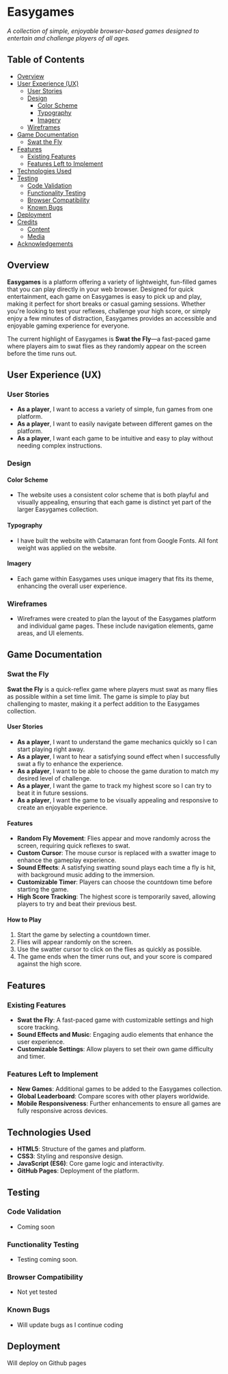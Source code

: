 # Easygames

*A collection of simple, enjoyable browser-based games designed to entertain and challenge players of all ages.*

## Table of Contents

- [Overview](#overview)
- [User Experience (UX)](#user-experience-ux)
  - [User Stories](#user-stories)
  - [Design](#design)
    - [Color Scheme](#color-scheme)
    - [Typography](#typography)
    - [Imagery](#imagery)
  - [Wireframes](#wireframes)
- [Game Documentation](#game-documentation)
  - [Swat the Fly](#swat-the-fly)
- [Features](#features)
  - [Existing Features](#existing-features)
  - [Features Left to Implement](#features-left-to-implement)
- [Technologies Used](#technologies-used)
- [Testing](#testing)
  - [Code Validation](#code-validation)
  - [Functionality Testing](#functionality-testing)
  - [Browser Compatibility](#browser-compatibility)
  - [Known Bugs](#known-bugs)
- [Deployment](#deployment)
- [Credits](#credits)
  - [Content](#content)
  - [Media](#media)
- [Acknowledgements](#acknowledgements)

## Overview

**Easygames** is a platform offering a variety of lightweight, fun-filled games that you can play directly in your web browser. Designed for quick entertainment, each game on Easygames is easy to pick up and play, making it perfect for short breaks or casual gaming sessions. Whether you're looking to test your reflexes, challenge your high score, or simply enjoy a few minutes of distraction, Easygames provides an accessible and enjoyable gaming experience for everyone.

The current highlight of Easygames is **Swat the Fly**—a fast-paced game where players aim to swat flies as they randomly appear on the screen before the time runs out.

## User Experience (UX)

### User Stories

- **As a player**, I want to access a variety of simple, fun games from one platform.
- **As a player**, I want to easily navigate between different games on the platform.
- **As a player**, I want each game to be intuitive and easy to play without needing complex instructions.

### Design

#### Color Scheme

- The website uses a consistent color scheme that is both playful and visually appealing, ensuring that each game is distinct yet part of the larger Easygames collection.

#### Typography

- I have built the website with Catamaran font from Google Fonts. All font weight was applied on the website.

#### Imagery

- Each game within Easygames uses unique imagery that fits its theme, enhancing the overall user experience. 

### Wireframes

- Wireframes were created to plan the layout of the Easygames platform and individual game pages. These include navigation elements, game areas, and UI elements.

## Game Documentation

### Swat the Fly

**Swat the Fly** is a quick-reflex game where players must swat as many flies as possible within a set time limit. The game is simple to play but challenging to master, making it a perfect addition to the Easygames collection.

#### User Stories

- **As a player**, I want to understand the game mechanics quickly so I can start playing right away.
- **As a player**, I want to hear a satisfying sound effect when I successfully swat a fly to enhance the experience.
- **As a player**, I want to be able to choose the game duration to match my desired level of challenge.
- **As a player**, I want the game to track my highest score so I can try to beat it in future sessions.
- **As a player**, I want the game to be visually appealing and responsive to create an enjoyable experience.

#### Features

- **Random Fly Movement**: Flies appear and move randomly across the screen, requiring quick reflexes to swat.
- **Custom Cursor**: The mouse cursor is replaced with a swatter image to enhance the gameplay experience.
- **Sound Effects**: A satisfying swatting sound plays each time a fly is hit, with background music adding to the immersion.
- **Customizable Timer**: Players can choose the countdown time before starting the game.
- **High Score Tracking**: The highest score is temporarily saved, allowing players to try and beat their previous best.

#### How to Play

1. Start the game by selecting a countdown timer.
2. Flies will appear randomly on the screen.
3. Use the swatter cursor to click on the flies as quickly as possible.
4. The game ends when the timer runs out, and your score is compared against the high score.

## Features

### Existing Features

- **Swat the Fly**: A fast-paced game with customizable settings and high score tracking.
- **Sound Effects and Music**: Engaging audio elements that enhance the user experience.
- **Customizable Settings**: Allow players to set their own game difficulty and timer.

### Features Left to Implement

- **New Games**: Additional games to be added to the Easygames collection.
- **Global Leaderboard**: Compare scores with other players worldwide.
- **Mobile Responsiveness**: Further enhancements to ensure all games are fully responsive across devices.

## Technologies Used

- **HTML5**: Structure of the games and platform.
- **CSS3**: Styling and responsive design.
- **JavaScript (ES6)**: Core game logic and interactivity.
- **GitHub Pages**: Deployment of the platform.

## Testing

### Code Validation

- Coming soon

### Functionality Testing

- Testing coming soon.

### Browser Compatibility

- Not yet tested

### Known Bugs

- Will update bugs as I continue coding

## Deployment

Will deploy on Github pages
